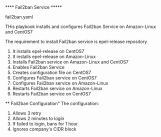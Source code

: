 **** Fail2ban Service ***** 


fail2ban.yaml


THis playbook installs and configures Fail2ban Service on Amazon-Linux and CentOS7 

The requirement to install Fail2ban service is epel-release repository
1. It installs epel-release on CentOS7
2. It installs epel-release on Amazon-Linux
3. Installs Fail2ban service on Amazon-Linux and CentOS7
4. Enables Fail2ban Service 
5. Creates configuration file on CentOS7
6. Configures Fail2ban service on CentOS7
7. Configures Fail2ban service on Amazon-Linux
8. Restarts Fail2ban service on Amazon-Linux
9. Restarts Fail2ban service on CentOS7 

** Fail2ban Configuration"
The configuration:
1. Allows 3 retry
2. Allows 2 minutes to login
3. If failed to login, bans for 1 hour
4. Ignores company's CIDR block

